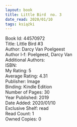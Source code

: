 ```yaml
---
layout: book
title: Little Bird  no. 3
date_read: 2020/01/10
tags: książki
---
```


Book Id: 44570972<br />
Title: Little Bird #3<br />
Author: Darcy Van Poelgeest<br />
Author l-f: Poelgeest, Darcy Van<br />
Additional Authors: <br />
ISBN: <br />
My Rating: 5<br />
Average Rating: 4.31<br />
Publisher: Image<br />
Binding: Kindle Edition<br />
Number of Pages: 30<br />
Year Published: 2019<br />
Date Added: 2020/01/10<br />
Exclusive Shelf: read<br />
Read Count: 1<br />
Owned Copies: 0<br />


